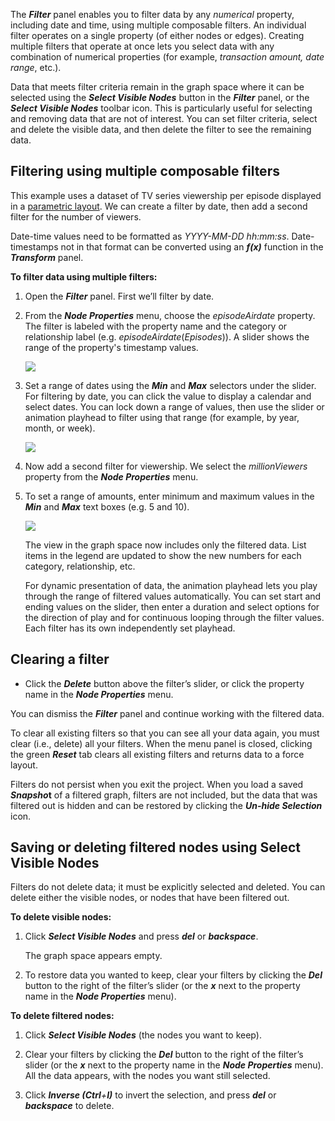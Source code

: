 The _**Filter**_ panel enables you to filter data by any _numerical_ property, including date and time, using multiple composable filters. An individual filter operates on a single property (of either nodes or edges). Creating multiple filters that operate at once lets you select data with any combination of numerical properties (for example, _transaction amount, date range_, etc.).

Data that meets filter criteria remain in the graph space where it can be selected using the _**Select Visible Nodes**_ button in the _**Filter**_ panel, or the _**Select Visible Nodes**_ toolbar icon. This is particularly useful for selecting and removing data that are not of interest. You can set filter criteria, select and delete the visible data, and then delete the filter to see the remaining data.

## Filtering using multiple composable filters

This example uses a dataset of TV series viewership per episode displayed in a [parametric layout](../working-with-layouts/using-parametric-layouts.md). We can create a filter by date, then add a second filter for the number of viewers.

Date-time values need to be formatted as _YYYY-MM-DD hh:mm:ss_. Date-timestamps not in that format can be converted using an _**f(x)**_ function in the _**Transform**_ panel.

**To filter data using multiple filters:**

1.  Open the _**Filter**_ panel. First we’ll filter by date.
    
2.  From the _**Node Properties**_ menu, choose the _episodeAirdate_ property.  
    The filter is labeled with the property name and the category or relationship label (e.g. _episodeAirdate_(_Episodes_)). A slider shows the range of the property's timestamp values.
    
    ![](https://kineviz.atlassian.net/wiki/download/attachments/1719536681/04_03_01_Filter1440.png?api=v2)
3.  Set a range of dates using the _**Min**_ and _**Max**_ selectors under the slider. For filtering by date, you can click the value to display a calendar and select dates. You can lock down a range of values, then use the slider or animation playhead to filter using that range (for example, by year, month, or week).
    
    ![](https://kineviz.atlassian.net/wiki/download/attachments/1719536681/04_03_02_FilterLockRange1440.png?api=v2)
4.  Now add a second filter for viewership. We select the _millionViewers_ property from the _**Node Properties**_ menu.
    
5.  To set a range of amounts, enter minimum and maximum values in the _**Min**_ and _**Max**_ text boxes (e.g. 5 and 10).
    
    ![](https://kineviz.atlassian.net/wiki/download/attachments/1719536681/04_03_04_FilterViewers1440.png?api=v2)
    
    The view in the graph space now includes only the filtered data. List items in the legend are updated to show the new numbers for each category, relationship, etc.  
      
    For dynamic presentation of data, the animation playhead lets you play through the range of filtered values automatically. You can set start and ending values on the slider, then enter a duration and select options for the direction of play and for continuous looping through the filter values. Each filter has its own independently set playhead.
    

## Clearing a filter

*   Click the _**Delete**_ button above the filter’s slider, or click the property name in the _**Node Properties**_ menu.
    

You can dismiss the _**Filter**_ panel and continue working with the filtered data.

To clear all existing filters so that you can see all your data again, you must clear (i.e., delete) all your filters. When the menu panel is closed, clicking the green _**Reset**_ tab clears all existing filters and returns data to a force layout.

Filters do not persist when you exit the project. When you load a saved _**Snapsho**_**t** of a filtered graph, filters are not included, but the data that was filtered out is hidden and can be restored by clicking the _**Un-hide Selection**_ icon.

## Saving or deleting filtered nodes using Select Visible Nodes

Filters do not delete data; it must be explicitly selected and deleted. You can delete either the visible nodes, or nodes that have been filtered out.

**To delete visible nodes:**

1.  Click _**Select Visible Nodes**_ and press _**del**_ or _**backspace**_.
    
    The graph space appears empty.
    
2.  To restore data you wanted to keep, clear your filters by clicking the _**Del**_ button to the right of the filter’s slider (or the _**x**_ next to the property name in the _**Node Properties**_ menu).
    

**To delete filtered nodes:**

1.  Click _**Select Visible Nodes**_ (the nodes you want to keep).
    
2.  Clear your filters by clicking the _**Del**_ button to the right of the filter’s slider (or the _**x**_ next to the property name in the _**Node Properties**_ menu).  
    All the data appears, with the nodes you want still selected.
    
3.  Click _**Inverse (Ctrl**+**I)**_ to invert the selection, and press _**del**_ or _**backspace**_ to delete.
